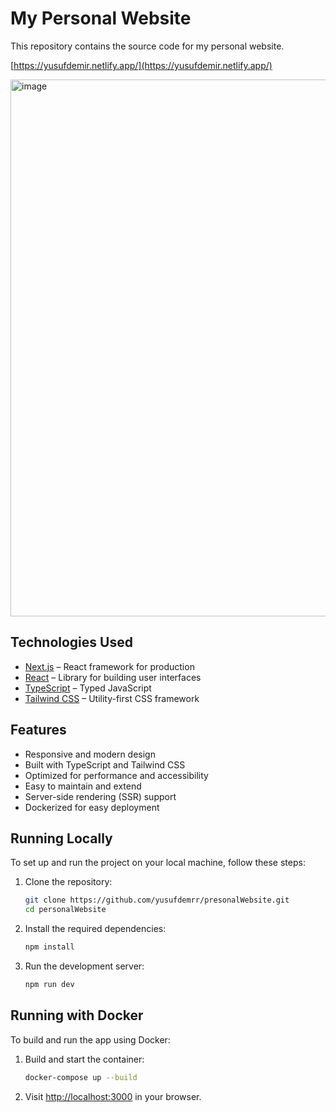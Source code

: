 # My Personal Website

This repository contains the source code for my personal website.

[https://yusufdemir.netlify.app/](https://yusufdemir.netlify.app/)

<img width="1491" height="859" alt="image" src="https://github.com/user-attachments/assets/77a974fb-e3ab-4786-b56f-99f230b81490" />

## Technologies Used

- [Next.js](https://nextjs.org/) – React framework for production
- [React](https://reactjs.org/) – Library for building user interfaces
- [TypeScript](https://www.typescriptlang.org/) – Typed JavaScript
- [Tailwind CSS](https://tailwindcss.com/) – Utility-first CSS framework

## Features

- Responsive and modern design
- Built with TypeScript and Tailwind CSS
- Optimized for performance and accessibility
- Easy to maintain and extend
- Server-side rendering (SSR) support
- Dockerized for easy deployment

## Running Locally

To set up and run the project on your local machine, follow these steps:

1. Clone the repository:

   ```bash
   git clone https://github.com/yusufdemrr/presonalWebsite.git
   cd personalWebsite
   ```

2. Install the required dependencies:

   ```bash
   npm install
   ```

3. Run the development server:

   ```bash
   npm run dev
   ```

## Running with Docker

To build and run the app using Docker:

1. Build and start the container:

   ```bash
   docker-compose up --build
   ```

2. Visit [http://localhost:3000](http://localhost:3000) in your browser.
